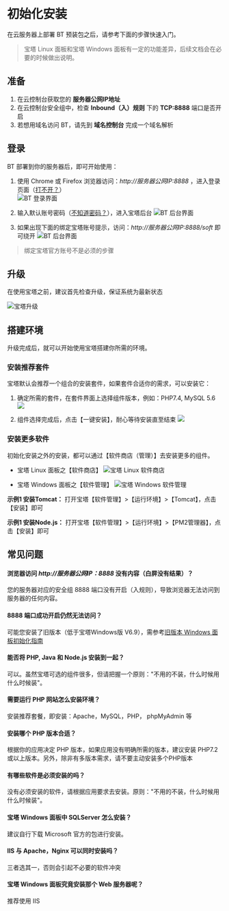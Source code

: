 # 初始化安装

在云服务器上部署 BT 预装包之后，请参考下面的步骤快速入门。

> 宝塔 Linux 面板和宝塔 Windows 面板有一定的功能差异，后续文档会在必要的时候做出说明。

## 准备

1. 在云控制台获取您的 **服务器公网IP地址** 
2. 在云控制台安全组中，检查 **Inbound（入）规则** 下的 **TCP:8888** 端口是否开启
3. 若想用域名访问 BT，请先到 **域名控制台** 完成一个域名解析

## 登录

BT 部署到你的服务器后，即可开始使用：

1. 使用 Chrome 或 Firefox 浏览器访问：*http://服务器公网IP:8888* ，进入登录页面（[打不开？](#常见问题)）  
   ![BT 登录界面](https://libs.websoft9.com/Websoft9/DocsPicture/zh/btlinux/bt-login-websoft9.png)

2. 输入默认账号密码（[不知道密码？](/zh/stack-accounts.md#bt)），进入宝塔后台
   ![BT 后台界面](https://libs.websoft9.com/Websoft9/DocsPicture/zh/btlinux/bt-console-websoft9.png)

3. 如果出现下面的绑定宝塔账号提示，访问：*http://服务器公网IP:8888/soft* 即可绕开
   ![BT 后台界面](https://libs.websoft9.com/Websoft9/DocsPicture/zh/btwin/bt-registerneed-websoft9.png)

  > 绑定宝塔官方账号不是必须的步骤

## 升级

在使用宝塔之前，建议首先检查升级，保证系统为最新状态  

![宝塔升级](https://libs.websoft9.com/Websoft9/DocsPicture/zh/btlinux/bt-update001-websoft9.png)

## 搭建环境

升级完成后，就可以开始使用宝塔搭建你所需的环境。

### 安装推荐套件

宝塔默认会推荐一个组合的安装套件，如果套件合适你的需求，可以安装它：

1. 确定所需的套件，在套件界面上选择组件版本，例如：PHP7.4, MySQL 5.6
![](http://libs.websoft9.com/Websoft9/DocsPicture/zh/btlinux/bt02.png)

2. 组件选择完成后，点击【一键安装】，耐心等待安装直至结束
![](http://libs.websoft9.com/Websoft9/DocsPicture/zh/btlinux/bt03.png) 


### 安装更多软件

初始化安装之外的安装，都可以通过【软件商店（管理）】去安装更多的组件。

* 宝塔 Linux 面板之【软件商店】
  ![宝塔 Linux 软件商店](http://libs.websoft9.com/Websoft9/DocsPicture/zh/btlinux/bt-linuxapps-websoft9.png) 

* 宝塔 Windows 面板之【软件管理】
  ![宝塔 Windows 软件管理](http://libs.websoft9.com/Websoft9/DocsPicture/zh/btwin/bt-winapps-websoft9.png) 

**示例1 安装Tomcat：** 打开宝塔【软件管理】>【运行环境】>【Tomcat】，点击【安装】即可  

**示例1 安装Node.js：** 打开宝塔【软件管理】>【运行环境】>【PM2管理器】，点击【安装】即可

## 常见问题

#### 浏览器访问 *http://服务器公网IP：8888* 没有内容（白屏没有结果）？

您的服务器对应的安全组 8888 端口没有开启（入规则），导致浏览器无法访问到服务器的任何内容。

#### 8888 端口成功开启仍然无法访问？

可能您安装了旧版本（低于宝塔Windows版 V6.9），需参考[旧版本 Windows 面板初始化指南](/zh/win/stack-installation.md)

#### 能否将 PHP, Java 和 Node.js 安装到一起？

可以。虽然宝塔可选的组件很多，但请把握一个原则："不用的不装，什么时候用什么时候装"。

#### 需要运行 PHP 网站怎么安装环境？

安装推荐套餐，即安装：Apache，MySQL，PHP， phpMyAdmin 等

#### 安装哪个 PHP 版本合适？

根据你的应用决定 PHP 版本，如果应用没有明确所需的版本，建议安装 PHP7.2 或以上版本。另外，除非有多版本需求，请不要主动安装多个PHP版本

#### 有哪些软件是必须安装的吗？

没有必须安装的软件，请根据应用要求去安装。原则："不用的不装，什么时候用什么时候装"。

#### 宝塔 Windows 面板中 SQLServer 怎么安装？

建议自行下载 Microsoft 官方的包进行安装。

#### IIS 与 Apache，Nginx 可以同时安装吗？

三者选其一，否则会引起不必要的软件冲突

#### 宝塔 Windows 面板究竟安装那个 Web 服务器呢？

推荐使用 IIS
